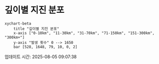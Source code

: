 # 깊이별 지진 분포

```mermaid
xychart-beta
    title "깊이별 지진 분포"
    x-axis ["0-10km", "11-30km", "31-70km", "71-150km", "151-300km", "300km+"]
    y-axis "발생 횟수" 0 --> 1650
    bar [528, 1648, 79, 10, 0, 2]
```

업데이트 시간: 2025-08-05 09:07:38
